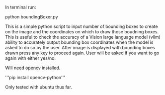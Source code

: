 In terminal run:

python boundingBoxer.py

This is a simple python script to input number of bounding boxes to create on the image and the coordinates on which to draw those boudning boxes. 
This is useful to check the accuracy of a Vision large language model (vllm) ability to accurately output bounding box coordinates when the model is asked to do so by the user. After image is displayed with bounding boxes drawn press any key to proceed again. User will be asked if you want to go again with either yes/no.

Will need opencv installed.

'''pip install opencv-python'''

Only tested with ubuntu thus far.




